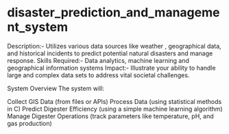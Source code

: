 # disaster_prediction_and_management_system
Description:- Utilizes various data sources like weather , geographical data, and historical incidents to predict potential natural disasters and manage response. 
Skills Required:- Data analytics, machine learning and geographical information systems 
Impact:- Illustrate your ability to handle large and complex data sets to address vital societal challenges.

System Overview
The system will:

Collect GIS Data (from files or APIs)
Process Data (using statistical methods in C)
Predict Digester Efficiency (using a simple machine learning algorithm)
Manage Digester Operations (track parameters like temperature, pH, and gas production)
